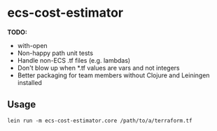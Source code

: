 # ecs-cost-estimator
**TODO:**
- with-open
- Non-happy path unit tests
- Handle non-ECS .tf files (e.g. lambdas)
- Don't blow up when *.tf values are vars and not integers
- Better packaging for team members without Clojure and Leiningen installed

## Usage

`lein run -m ecs-cost-estimator.core /path/to/a/terraform.tf`
